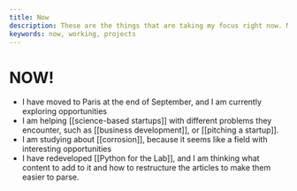 ```yaml
---
title: Now
description: These are the things that are taking my focus right now. Mostly job hunting or new venture building
keywords: now, working, projects
---
```

# NOW!
- I have moved to Paris at the end of September, and I am currently exploring opportunities
- I am helping [[science-based startups]] with different problems they encounter, such as [[business development]], or [[pitching a startup]]. 
- I am studying about [[corrosion]], because it seems like a field with interesting opportunities
- I have redeveloped [[Python for the Lab]], and I am thinking what content to add to it and how to restructure the articles to make them easier to parse. 